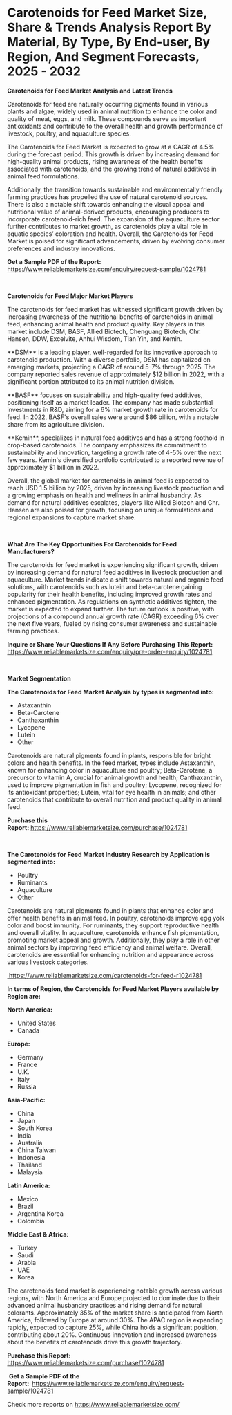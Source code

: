 <p><h1>Carotenoids for Feed Market Size, Share & Trends Analysis Report By Material, By Type, By End-user, By Region, And Segment Forecasts, 2025 - 2032</h1></p><p><strong>Carotenoids for Feed Market Analysis and Latest Trends</strong></p>
<p><p>Carotenoids for feed are naturally occurring pigments found in various plants and algae, widely used in animal nutrition to enhance the color and quality of meat, eggs, and milk. These compounds serve as important antioxidants and contribute to the overall health and growth performance of livestock, poultry, and aquaculture species. </p><p>The Carotenoids for Feed Market is expected to grow at a CAGR of 4.5% during the forecast period. This growth is driven by increasing demand for high-quality animal products, rising awareness of the health benefits associated with carotenoids, and the growing trend of natural additives in animal feed formulations. </p><p>Additionally, the transition towards sustainable and environmentally friendly farming practices has propelled the use of natural carotenoid sources. There is also a notable shift towards enhancing the visual appeal and nutritional value of animal-derived products, encouraging producers to incorporate carotenoid-rich feed. The expansion of the aquaculture sector further contributes to market growth, as carotenoids play a vital role in aquatic species’ coloration and health. Overall, the Carotenoids for Feed Market is poised for significant advancements, driven by evolving consumer preferences and industry innovations.</p></p>
<p><strong>Get a Sample PDF of the Report:&nbsp;</strong> <a href="https://www.reliablemarketsize.com/enquiry/request-sample/1024781?utm_campaign=1932&utm_medium=2&utm_source=Github&utm_content=ia&utm_term=08032025&utm_id=carotenoids-for-feed">https://www.reliablemarketsize.com/enquiry/request-sample/1024781</a></p>
<p>&nbsp;</p>
<p><strong>Carotenoids for Feed Major Market Players</strong></p>
<p><p>The carotenoids for feed market has witnessed significant growth driven by increasing awareness of the nutritional benefits of carotenoids in animal feed, enhancing animal health and product quality. Key players in this market include DSM, BASF, Allied Biotech, Chenguang Biotech, Chr. Hansen, DDW, Excelvite, Anhui Wisdom, Tian Yin, and Kemin.</p><p>**DSM** is a leading player, well-regarded for its innovative approach to carotenoid production. With a diverse portfolio, DSM has capitalized on emerging markets, projecting a CAGR of around 5-7% through 2025. The company reported sales revenue of approximately $12 billion in 2022, with a significant portion attributed to its animal nutrition division.</p><p>**BASF** focuses on sustainability and high-quality feed additives, positioning itself as a market leader. The company has made substantial investments in R&D, aiming for a 6% market growth rate in carotenoids for feed. In 2022, BASF's overall sales were around $86 billion, with a notable share from its agriculture division.</p><p>**Kemin**, specializes in natural feed additives and has a strong foothold in crop-based carotenoids. The company emphasizes its commitment to sustainability and innovation, targeting a growth rate of 4-5% over the next few years. Kemin's diversified portfolio contributed to a reported revenue of approximately $1 billion in 2022.</p><p>Overall, the global market for carotenoids in animal feed is expected to reach USD 1.5 billion by 2025, driven by increasing livestock production and a growing emphasis on health and wellness in animal husbandry. As demand for natural additives escalates, players like Allied Biotech and Chr. Hansen are also poised for growth, focusing on unique formulations and regional expansions to capture market share.</p></p>
<p>&nbsp;</p>
<p><strong>What Are The Key Opportunities For Carotenoids for Feed Manufacturers?</strong></p>
<p><p>The carotenoids for feed market is experiencing significant growth, driven by increasing demand for natural feed additives in livestock production and aquaculture. Market trends indicate a shift towards natural and organic feed solutions, with carotenoids such as lutein and beta-carotene gaining popularity for their health benefits, including improved growth rates and enhanced pigmentation. As regulations on synthetic additives tighten, the market is expected to expand further. The future outlook is positive, with projections of a compound annual growth rate (CAGR) exceeding 6% over the next five years, fueled by rising consumer awareness and sustainable farming practices.</p></p>
<p><strong>Inquire or Share Your Questions If Any Before Purchasing This Report:</strong> <a href="https://www.reliablemarketsize.com/enquiry/pre-order-enquiry/1024781?utm_campaign=1932&utm_medium=2&utm_source=Github&utm_content=ia&utm_term=08032025&utm_id=carotenoids-for-feed">https://www.reliablemarketsize.com/enquiry/pre-order-enquiry/1024781</a></p>
<p>&nbsp;</p>
<p><strong>Market Segmentation</strong></p>
<p><strong>The Carotenoids for Feed Market Analysis by types is segmented into:</strong></p>
<p><ul><li>Astaxanthin</li><li>Beta-Carotene</li><li>Canthaxanthin</li><li>Lycopene</li><li>Lutein</li><li>Other</li></ul></p>
<p><p>Carotenoids are natural pigments found in plants, responsible for bright colors and health benefits. In the feed market, types include Astaxanthin, known for enhancing color in aquaculture and poultry; Beta-Carotene, a precursor to vitamin A, crucial for animal growth and health; Canthaxanthin, used to improve pigmentation in fish and poultry; Lycopene, recognized for its antioxidant properties; Lutein, vital for eye health in animals; and other carotenoids that contribute to overall nutrition and product quality in animal feed.</p></p>
<p><strong>Purchase this Report:&nbsp;</strong><a href="https://www.reliablemarketsize.com/purchase/1024781?utm_campaign=1932&utm_medium=2&utm_source=Github&utm_content=ia&utm_term=08032025&utm_id=carotenoids-for-feed">https://www.reliablemarketsize.com/purchase/1024781</a></p>
<p>&nbsp;</p>
<p><strong>The Carotenoids for Feed Market Industry Research by Application is segmented into:</strong></p>
<p><ul><li>Poultry</li><li>Ruminants</li><li>Aquaculture</li><li>Other</li></ul></p>
<p><p>Carotenoids are natural pigments found in plants that enhance color and offer health benefits in animal feed. In poultry, carotenoids improve egg yolk color and boost immunity. For ruminants, they support reproductive health and overall vitality. In aquaculture, carotenoids enhance fish pigmentation, promoting market appeal and growth. Additionally, they play a role in other animal sectors by improving feed efficiency and animal welfare. Overall, carotenoids are essential for enhancing nutrition and appearance across various livestock categories.</p></p>
<p><a href="https://www.reliablemarketsize.com/carotenoids-for-feed-r1024781?utm_campaign=1932&utm_medium=2&utm_source=Github&utm_content=ia&utm_term=08032025&utm_id=carotenoids-for-feed">&nbsp;https://www.reliablemarketsize.com/carotenoids-for-feed-r1024781</a></p>
<p><strong>In terms of Region, the Carotenoids for Feed Market Players available by Region are:</strong></p>
<p>
    <p> <strong> North America: </strong>
        <ul>
            <li>United States</li>
            <li>Canada</li>
        </ul>
        </p> 
    <p> <strong> Europe: </strong>
        <ul>
            <li>Germany</li>
            <li>France</li>
            <li>U.K.</li>
            <li>Italy</li>
            <li>Russia</li>
        </ul>
        </p> 
    <p> <strong> Asia-Pacific: </strong>
        <ul>
            <li>China</li>
            <li>Japan</li>
            <li>South Korea</li>
            <li>India</li>
            <li>Australia</li>
            <li>China Taiwan</li>
            <li>Indonesia</li>
            <li>Thailand</li>
            <li>Malaysia</li>
        </ul>
        </p> 
    <p> <strong> Latin America: </strong>
        <ul>
            <li>Mexico</li>
            <li>Brazil</li>
            <li>Argentina Korea</li>
            <li>Colombia</li>
        </ul>
        </p> 
    <p> <strong> Middle East & Africa: </strong>
        <ul>
            <li>Turkey</li>
            <li>Saudi</li>
            <li>Arabia</li>
            <li>UAE</li>
            <li>Korea</li>
        </ul>
    </p>
    </p>
<p><p>The carotenoids feed market is experiencing notable growth across various regions, with North America and Europe projected to dominate due to their advanced animal husbandry practices and rising demand for natural colorants. Approximately 35% of the market share is anticipated from North America, followed by Europe at around 30%. The APAC region is expanding rapidly, expected to capture 25%, while China holds a significant position, contributing about 20%. Continuous innovation and increased awareness about the benefits of carotenoids drive this growth trajectory.</p></p>
<p><strong>Purchase this Report: </strong><a href="https://www.reliablemarketsize.com/purchase/1024781?utm_campaign=1932&utm_medium=2&utm_source=Github&utm_content=ia&utm_term=08032025&utm_id=carotenoids-for-feed">https://www.reliablemarketsize.com/purchase/1024781</a></p>
<p>&nbsp;<strong>Get a Sample PDF of the Report:&nbsp;&nbsp;</strong><a href="https://www.reliablemarketsize.com/enquiry/request-sample/1024781?utm_campaign=1932&utm_medium=2&utm_source=Github&utm_content=ia&utm_term=08032025&utm_id=carotenoids-for-feed">https://www.reliablemarketsize.com/enquiry/request-sample/1024781</a></p>
<p><strong></strong></p>
<p>Check more reports on <a href="https://www.reliablemarketsize.com/?utm_campaign=1932&utm_medium=2&utm_source=Github&utm_content=ia&utm_term=08032025&utm_id=carotenoids-for-feed">https://www.reliablemarketsize.com/</a></p>